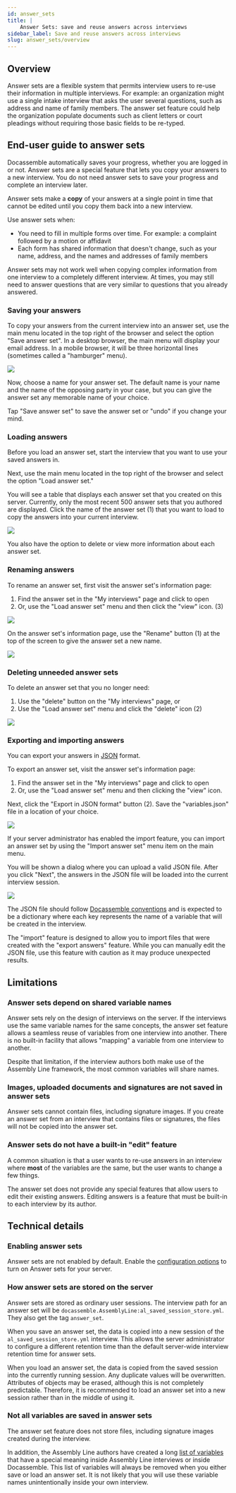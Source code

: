 ```yaml
---
id: answer_sets
title: |
    Answer Sets: save and reuse answers across interviews
sidebar_label: Save and reuse answers across interviews
slug: answer_sets/overview
---
```


## Overview

Answer sets are a flexible system that permits interview users to re-use their
information in multiple interviews. For example: an organization might use a single
intake interview that asks the user several questions, such as address and name of 
family members. The answer set feature could help the organization populate documents
such as client letters or court pleadings without requiring those basic fields to be
re-typed.

## End-user guide to answer sets

Docassemble automatically saves your progress, whether you are logged in or not.
Answer sets are a special feature that lets you copy your answers to a new interview.
You do not need answer sets to save your progress and complete an interview later.

Answer sets make a **copy** of your answers at a single point in time that
cannot be edited until you copy them back into a new interview.

Use answer sets when:

* You need to fill in multiple forms over time. For example: a complaint
  followed by a motion or affidavit
* Each form has shared information that doesn't change, such as your name,
  address, and the names and addresses of family members

Answer sets may not work well when copying complex information from one
interview to a completely different interview. At times, you may still need to
answer questions that are very similar to questions that you already answered.

### Saving your answers

To copy your answers from the current interview into an answer set, use the main
menu located in the top right of the browser and select the option "Save answer
set". In a desktop browser, the main menu will display your email address. In a
mobile browser, it will be three horizontal lines (sometimes called a
"hamburger" menu).

![](../../assets/answer_set_menu.png)

Now, choose a name for your answer set. The default name is your name and the
name of the opposing party in your case, but you can give the answer set
any memorable name of your choice.

Tap "Save answer set" to save the answer set or "undo" if you change your mind.

### Loading answers

Before you load an answer set, start the interview that you want to use your
saved answers in.

Next, use the main menu located in the top right of the browser and select the
option "Load answer set."

You will see a table that displays each answer set that you created on this
server. Currently, only the most recent 500 answer sets that you authored are
displayed. Click the name of the answer set (1) that you want to load to copy the
answers into your current interview.

![](../../assets/load_answer_set_table.png)


You also have the option to delete or view more information about each answer
set.

### Renaming answers

To rename an answer set, first visit the answer set's information page:

1. Find the answer set in the "My interviews" page and click to open
2. Or, use the "Load answer set" menu and then click the "view" icon. (3)

![](../../assets/load_answer_set_table.png)

On the answer set's information page, use the "Rename" button (1) at the top of the
screen to give the answer set a new name.

![](../../assets/answer_set_information_screen.png)

### Deleting unneeded answer sets

To delete an answer set that you no longer need:

1. Use the "delete" button on the "My interviews" page, or
1. Use the "Load answer set" menu and click the "delete" icon (2)

![](../../assets/load_answer_set_table.png)

### Exporting and importing answers

You can export your answers in [JSON](https://www.json.org/json-en.html) format.

To export an answer set, visit the answer set's information page:

1. Find the answer set in the "My interviews" page and click to open
2. Or, use the "Load answer set" menu and then clicking the "view" icon.

Next, click the "Export in JSON format" button (2). Save the "variables.json" file in
a location of your choice.

![](../../assets/answer_set_information_screen.png)


If your server administrator has enabled the import feature, you can import an
answer set by using the "Import answer set" menu item on the main menu.

You will be shown a dialog where you can upload a valid JSON file. After you
click "Next", the answers in the JSON file will be loaded into the current
interview session.

![](../../assets/load_answer_set_json.png)

The JSON file should follow [Docassemble
conventions](https://docassemble.org/docs/api.html#session_post) and is expected
to be a dictionary where each key represents the name of a variable that will be
created in the interview. 

The "import" feature is designed to allow you to
import files that were created with the "export answers" feature. While you can manually
edit the JSON file, use this feature with caution as it may produce unexpected results.

## Limitations

### Answer sets depend on shared variable names

Answer sets rely on the design of interviews on the server. If the interviews
use the same variable names for the same concepts, the answer set feature allows
a seamless reuse of variables from one interview into another. There is no
built-in facility that allows "mapping" a variable from one interview to another.

Despite that limitation, if the interview authors both make use of the Assembly
Line framework, the most common variables will share names.

### Images, uploaded documents and signatures are not saved in answer sets

Answer sets cannot contain files, including signature images. If you create an
answer set from an interview that contains files or signatures, the files will
not be copied into the answer set.

### Answer sets do not have a built-in "edit" feature

A common situation is that a user wants to re-use answers in an interview where
**most** of the variables are the same, but the user wants to change a few
things.

The answer set does not provide any special features that allow users to edit
their existing answers. Editing answers is a feature that must be built-in to
each interview by its author.


## Technical details

### Enabling answer sets

Answer sets are not enabled by default. Enable the [configuration
options](../AssemblyLine/magic_variables.md#enable-or-disable-answer-sets) to turn on Answer
sets for your server.

### How answer sets are stored on the server

Answer sets are stored as ordinary user sessions. The interview path for an
answer set will be `docassemble.AssemblyLine:al_saved_session_store.yml`. They also
get the tag `answer_set`.

When you save an answer set, the data is copied into a new session of the
`al_saved_session_store.yml` interview. This allows the server administrator to
configure a different retention time than the default server-wide interview
retention time for answer sets.

When you load an answer set, the data is copied from the saved session into the
currently running session. Any duplicate values will be overwritten. Attributes
of objects may be erased, although this is not completely predictable.
Therefore, it is recommended to load an answer set into a new session rather
than in the middle of using it.

### Not all variables are saved in answer sets

The answer set feature does not store files, including signature images created
during the interview.

In addition, the Assembly Line authors have created a long [list of
variables](https://github.com/SuffolkLITLab/docassemble-AssemblyLine/blob/cf74a161d35f754d754aedc0456e055c6726b0a6/docassemble/AssemblyLine/sessions.py#L57)
that have a special meaning inside Assembly Line interviews or inside
Docassemble. This list of variables will always be removed when you either save
or load an answer set. It is not likely that you will use these variable names
unintentionally inside your own interview.